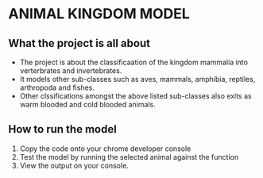 # ANIMAL KINGDOM MODEL

## What the project is all about

- The project is about the classificaation of the kingdom mammalia into verterbrates and invertebrates.
- It models other sub-classes such as aves, mammals, amphibia, reptiles, arthropoda and fishes.
- Other clssifications amongst the above listed sub-classes also exits as warm blooded and cold blooded animals.
 
## How to run the model
1. Copy the code onto your chrome developer console
2. Test the model by running the selected animal against the function
3. View the output on your console.
 
 
 
 